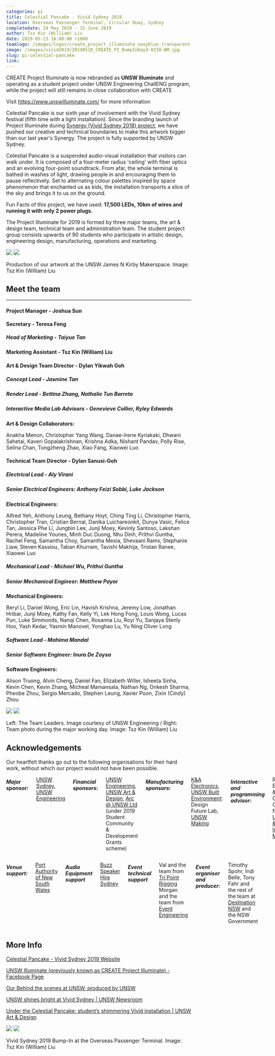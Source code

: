 ```yaml
---
categories: pi
title: Celestial Pancake - Vivid Sydney 2019
location: Overseas Passenger Terminal, Circular Quay, Sydney
completedate: 24 May 2019 - 15 June 2019
author: Tsz Kin (William) Liu
date: 2019-05-23 16:00:00 +1000
teamlogo: /images/logos/create_project_illuminate_navyblue_transparent.png
image: /images/vivid2019/20190518_CREATE_PI_BumpInDay3-0330-WM.jpg
slug: pi-celestial-pancake
link:
---
```

CREATE Project Illuminate is now rebranded as <b>UNSW Illuminate</b> and operating as a student project under UNSW Engineering ChallENG program, while the project will still remains in close collaboration with CREATE

Visit <a href="https://www.unswilluminate.com/" target="_blank">https://www.unswilluminate.com/</a> for more information

Celestial Pancake is our sixth year of involvement with the Vivid Sydney festival (fifth time with a light installation). Since the branding launch of Project Illuminate during <a href="{{'/projects/pi-synergy' | prepend: site.baseurl }}">Synergy (Vivid Sydney 2018) project</a>, we have pushed our creative and technical boundaries to make this artwork bigger than our last year's Synergy. The project is fully supported by UNSW Sydney.

Celestial Pancake is a suspended audio-visual installation that visitors can walk under. It is composed of a four-meter radius 'ceiling' with fiber optics and an evolving four-point soundtrack. From afar, the whole terminal is bathed in washes of light, drawing people in and encouraging them to pause reflectively. Set to alternating colour palettes inspired by space phenomenon that enchanted us as kids, the installation transports a slice of the sky and brings it to us on the ground.

Fun Facts of this project, we have used: <b>17,500 LEDs, 10km of wires and running it with only 2 power plugs.</b>

The Project Illuminate for 2019 is formed by three major teams, the art & design team, technical team and administration team. The student project group consists upwards of 90 students who participate in artistic design, engineering design, manufacturing, operations and marketing.

<img src="/images/vivid2019/20190512_CREATE_PI_JamesNKirby_Makerspace-0047-WM.jpg" class="contentimg">
<img src="/images/vivid2019/20190512_CREATE_PI_JamesNKirby_Makerspace-0117-WM.jpg" class="contentimg">

Production of our artwork at the UNSW James N Kirby Makerspace. Image: Tsz Kin (William) Liu

<h2>Meet the team</h2>
<hr class="my-4">
<h4>Project Manager - Joshua Sun</h4>
<b>Secretary - Teresa Feng</b>
<h5>Head of Marketing - Taiyue Tan</h5>
<b>Marketing Assistant - Tsz Kin (William) Liu</b>
<h4>Art & Design Team Director - Dylan Yikwah Goh</h4>
<h5>Concept Lead - Jasmine Tan</h5>
<h5>Render Lead - Bettina Zhang, Nathalie Tun Barreto</h5>
<h5>Interactive Media Lab Advisors - Genevieve Collier, Ryley Edwards</h5>
<b>Art & Design Collaborators: </b>
<p>Anakha Menon, Christopher Yang Wang, Danae-Irene Kyriakaki, Dhwani Sahetai, Kaveri Gopalakrishnan, Krishna Adka, Nishant Pandav, Polly Rise, Selina Chan, Tongzheng Zhao, Xiao Fang, Xiaowei Luo</p>
<h4>Technical Team Director - Dylan Sanusi-Goh</h4>
<h5>Electrical Lead - Aly Virani</h5>
<h5>Senior Electrical Engineers: Anthony Feizi Sobbi, Luke Jackson</h5>
<b>Electrical Engineers:</b>
<p>Alfred Yeh, Anthony Leung, Bethany Hoyt, Ching Ting Li, Christopher Harris, Christopher Tran, Cristian Bernal, Danika Luichareonkit, Dunya Vasic, Felice Tan, Jessica Phe Li, Jungbin Lee, Junji Moey, Kevinly Santoso, Lakshan Perera, Madeline Younes, Minh Duc Duong, Nhu Dinh, Prithvi Guntha, Rachel Feng, Samantha Choy, Samantha Mesia, Shevaani Rams, Stephanie Liaw, Steven Kassiou, Taban Khurram, Tavishi Makhija, Tristan Ranee, Xiaowei Luo</p>
<h5>Mechanical Lead - Michael Wu, Prithvi Guntha</h5>
<h5>Senior Mechanical Engineer: Matthew Payor</h5>
<b>Mechanical Engineers:</b>
<p>Beryl Li, Daniel Wong, Eric Lin, Havish Krishna, Jeremy Low, Jonathan Hribar, Junji Moey, Kathy Fan, Kelly Yi, Lek Hong Fong, Louis Wong, Lucas Pun, Luke Simmonds, Nanqi Chen, Rosanna Liu, Royi Yu, Sanjaya Stenly Hoo, Yash Kedar, Yasmin Manovel, Yonghao Lu, Yu Ning Oliver Long</p>
<h5>Software Lead - Mahima Mandal</h5>
<h5>Senior Software Engineer: Inura De Zoysa</h5>
<b>Software Engineers:</b>
<p>Alison Truong, Alvin Cheng, Daniel Fan, Elizabeth Willer, Isheeta Sinha, Kevin Chen, Kevin Zhang, Micheal Mamansala, Nathan Ng, Onkesh Sharma, Pheobe Zhou, Sergio Mercado, Stephen Leung, Xavier Poon, Zixin (Cindy) Zhou</p>

<img src="/images/vivid2019/20190415_UNSWVividInstallationBuild_SCREEN-147.jpg" class="contentimg">
<img src="/images/vivid2019/20190415_CREATE_PI_Tyree-0080-WM.jpg" class="contentimg">

Left: The Team Leaders. Image courtesy of UNSW Engineering / Right: Team photo during the major working day. Image: Tsz Kin (William) Liu

<h2>Acknowledgements</h2>
Our heartfelt thanks go out to the following organisations for their hard work, without which our project would not have been possible.

<div class="row">
<div class="col-md">
<div class="columns twogrids">
<h5>Major sponsor:</h5>
<p><a href="https://www.unsw.edu.au" target="_blank">UNSW Sydney</a>, <a href="http://engineering.unsw.edu.au/" target="_blank">UNSW Engineering</a></p>
<h5>Financial sponsors:</h5>
<p><a href="http://engineering.unsw.edu.au/" target="_blank">UNSW Engineering</a>, <a href="http://artdesign.unsw.edu.au/" target="_blank">UNSW Art & Design</a>, <a href="https://www.arc.unsw.edu.au/" target="_blank">Arc @ UNSW Ltd</a> (under 2019 Student Community & Development Grants scheme)</p>
<h5>Manufacturing sponsors:</h5>
<p><a href="https://kandaelectronics.com.au/" target="_blank">K&A Electronics</a>, <a href="https://www.be.unsw.edu.au/" target="_blank">UNSW Built Environment</a>: Design Future Lab, <a href="https://www.making.unsw.edu.au/" target="_blank">UNSW Making</a></p>
<h5>Interactive and programming advisor:</h5>
<p>Ryley Edwards & Genevieve Collier from <a href="https://artdesign.unsw.edu.au/campus/interactive-media-lab" target="_blank">UNSW Art & Design: Interactive Media Lab</a></p>
<h5>Supported by sister club:</h5>
<p>MAKE CLUB at UNSW Art & Design</p>
</div>
<div class="columns twogrids">
<h5>Venue support:</h5>
<p><a href="https://www.portauthoritynsw.com.au/" target="_blank">Port Authority of New South Wales</a></p>
<h5>Audio Equipment support</h5>
<p><a href="buzzspeakerhiresydney.com.au/" target="_blank">Buzz Speaker Hire Sydney</a></p>
<h5>Event technical support</h5>
<p>Val and the team from <a href="http://tripointrigging.com/" target="_blank">Tri Point Rigging</a><br>
Morgan and the team from <a href="https://www.eventengineering.com.au/" target="_blank">Event Engineering</a></p>
<h5>Event organiser and producer:</h5>
<p>Timothy Spohr, Indi Belle, Tony Fahr and the rest of the team at <a href="https://www.destinationnsw.com.au/" target="_blank">Destination NSW</a> and the NSW Government</p>
</div>
</div>
</div>
<div class="row">
<div class="col-md">
<h2>More Info</h2>
<p><a href="https://www.vividsydney.com/event/light/celestial-pancake" target="_blank">Celestial Pancake - Vivid Sydney 2019 Website</a></p>
<p><a href="https://www.facebook.com/unsw.illuminate/" target="_blank">UNSW Illuminate (previously known as CREATE Project Illuminate) - Facebook Page</a></p>
<p><a href="https://www.facebook.com/unsw/videos/616841378821977/" target="_blank">Our Behind the scenes at UNSW, produced by UNSW</a></p>
<p><a href="https://newsroom.unsw.edu.au/news/general/unsw-shines-bright-vivid-sydney" target="_blank">
UNSW shines bright at Vivid Sydney | UNSW Newsroom</a></p>
<p><a href="https://artdesign.unsw.edu.au/whats-on/news/under-celestial-pancake-student%E2%80%99s-shimmering-vivid-installation" target="_blank">
Under the Celestial Pancake: student’s shimmering Vivid installation | UNSW Art & Design</a></p>
</div>
</div>
<img src="/images/vivid2019/20190518_CREATE_PI_BumpInDay3-0330-WM.jpg" class="contentimg">
<img src="/images/vivid2019/20190520_CREATE_PI_BumpInDay5_ArtDesignSoftware-0039-WM.jpg" class="contentimg">

Vivid Sydney 2019 Bump-In at the Overseas Passenger Terminal. Image: Tsz Kin (William) Liu
